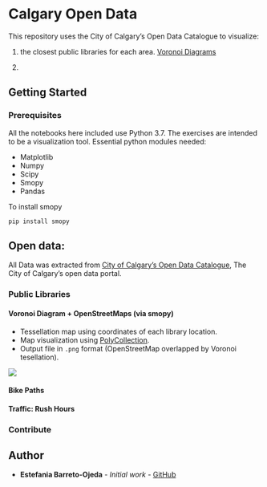 # Calgary Open Data

This repository uses the City of Calgary’s Open Data Catalogue to visualize:

1) the closest public libraries for each area. [Voronoi Diagrams](https://github.com/ojeda-e/OpenDataCalgary/tree/master/voroni_maps_public_libraries)

2)

## Getting Started


### Prerequisites

All the notebooks here included use Python 3.7. The exercises are intended to be a visualization tool. Essential python modules needed:

- Matplotlib
- Numpy
- Scipy
- Smopy
- Pandas


To install smopy 

```
pip install smopy 
```

## Open data: 

All Data was extracted from [City of Calgary’s Open Data Catalogue](https://data.calgary.ca), The City of Calgary’s open data portal.
 
### Public Libraries

#### Voronoi Diagram + OpenStreetMaps (via smopy)

* Tessellation map using coordinates of each library location.
* Map visualization using [PolyCollection](https://matplotlib.org/3.1.0/gallery/shapes_and_collections/collections.html).
* Output file in `.png` format (OpenStreetMap overlapped by Voronoi tesellation). 

<img src="https://github.com/ojeda-e/OpenDataCalgary/blob/master/Diagram_YYCVoronoi.png"><br>

#### Bike Paths


#### Traffic: Rush Hours

### Contribute

## Author

* **Estefania Barreto-Ojeda** - *Initial work* - [GitHub](https://github.com/ebojeda)
